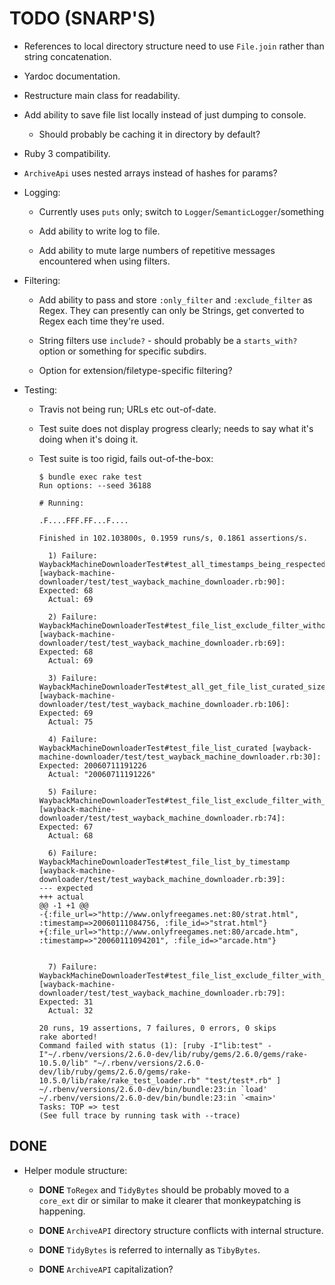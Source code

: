 # TODO (SNARP'S)

- References to local directory structure need to use `File.join` rather than string concatenation.

- Yardoc documentation.

- Restructure main class for readability.

- Add ability to save file list locally instead of just dumping to console.

    * Should probably be caching it in directory by default?

- Ruby 3 compatibility.

- `ArchiveApi` uses nested arrays instead of hashes for params?

- Logging:

    * Currently uses `puts` only; switch to `Logger`/`SemanticLogger`/something

    * Add ability to write log to file.

    * Add ability to mute large numbers of repetitive messages encountered when using filters.

- Filtering:

    * Add ability to pass and store `:only_filter` and `:exclude_filter` as Regex. They can presently can only be Strings, get converted to Regex each time they're used.

    * String filters use `include?` - should probably be a `starts_with?` option or something for specific subdirs.

    * Option for extension/filetype-specific filtering?

- Testing:
  
    * Travis not being run; URLs etc out-of-date.

    * Test suite does not display progress clearly; needs to say what it's doing when it's doing it.

    * Test suite is too rigid, fails out-of-the-box:

        ```
        $ bundle exec rake test
        Run options: --seed 36188

        # Running:

        .F....FFF.FF...F....

        Finished in 102.103800s, 0.1959 runs/s, 0.1861 assertions/s.

          1) Failure:
        WaybackMachineDownloaderTest#test_all_timestamps_being_respected [wayback-machine-downloader/test/test_wayback_machine_downloader.rb:90]:
        Expected: 68
          Actual: 69

          2) Failure:
        WaybackMachineDownloaderTest#test_file_list_exclude_filter_without_matches [wayback-machine-downloader/test/test_wayback_machine_downloader.rb:69]:
        Expected: 68
          Actual: 69

          3) Failure:
        WaybackMachineDownloaderTest#test_all_get_file_list_curated_size [wayback-machine-downloader/test/test_wayback_machine_downloader.rb:106]:
        Expected: 69
          Actual: 75

          4) Failure:
        WaybackMachineDownloaderTest#test_file_list_curated [wayback-machine-downloader/test/test_wayback_machine_downloader.rb:30]:
        Expected: 20060711191226
          Actual: "20060711191226"

          5) Failure:
        WaybackMachineDownloaderTest#test_file_list_exclude_filter_with_1_match [wayback-machine-downloader/test/test_wayback_machine_downloader.rb:74]:
        Expected: 67
          Actual: 68

          6) Failure:
        WaybackMachineDownloaderTest#test_file_list_by_timestamp [wayback-machine-downloader/test/test_wayback_machine_downloader.rb:39]:
        --- expected
        +++ actual
        @@ -1 +1 @@
        -{:file_url=>"http://www.onlyfreegames.net:80/strat.html", :timestamp=>20060111084756, :file_id=>"strat.html"}
        +{:file_url=>"http://www.onlyfreegames.net:80/arcade.htm", :timestamp=>"20060111094201", :file_id=>"arcade.htm"}


          7) Failure:
        WaybackMachineDownloaderTest#test_file_list_exclude_filter_with_a_regex [wayback-machine-downloader/test/test_wayback_machine_downloader.rb:79]:
        Expected: 31
          Actual: 32

        20 runs, 19 assertions, 7 failures, 0 errors, 0 skips
        rake aborted!
        Command failed with status (1): [ruby -I"lib:test" -I"~/.rbenv/versions/2.6.0-dev/lib/ruby/gems/2.6.0/gems/rake-10.5.0/lib" "~/.rbenv/versions/2.6.0-dev/lib/ruby/gems/2.6.0/gems/rake-10.5.0/lib/rake/rake_test_loader.rb" "test/test*.rb" ]
        ~/.rbenv/versions/2.6.0-dev/bin/bundle:23:in `load'
        ~/.rbenv/versions/2.6.0-dev/bin/bundle:23:in `<main>'
        Tasks: TOP => test
        (See full trace by running task with --trace)
        ```

## DONE

- Helper module structure:

    * __DONE__ `ToRegex` and `TidyBytes` should be probably moved to a `core_ext` dir or similar to make it clearer that monkeypatching is happening.

    * __DONE__ `ArchiveAPI` directory structure conflicts with internal structure.

    * __DONE__ `TidyBytes` is referred to internally as `TibyBytes`.

    * __DONE__ `ArchiveAPI` capitalization?